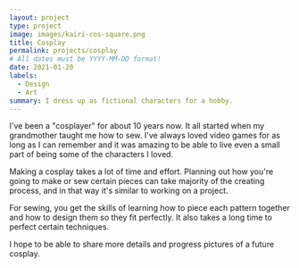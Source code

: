 ```yaml
---
layout: project
type: project
image: images/kairi-cos-square.png
title: Cosplay
permalink: projects/cosplay
# All dates must be YYYY-MM-DD format!
date: 2021-01-20
labels:
  - Design
  - Art
summary: I dress up as fictional characters for a hobby.
---
```



I've been a "cosplayer" for about 10 years now.  It all started when my grandmother taught me how to sew.  I've always loved video games for as long as I can remember and it was amazing to be able to live even a small part of being some of the characters I loved.

Making a cosplay takes a lot of time and effort.  Planning out how you're going to make or sew certain pieces can take majority of the creating process, and in that way it's similar to working on a project.

For sewing, you get the skills of learning how to piece each pattern together and how to design them so they fit perfectly.  It also takes a long time to perfect certain techniques.

I hope to be able to share more details and progress pictures of a future cosplay.
